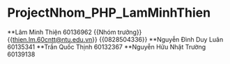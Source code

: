 # ProjectNhom_PHP_LamMinhThien
**Lâm Minh Thiện	60136962 {{Nhóm trưởng}}  {{thien.lm.60cntt@ntu.edu.vn}}   {{0828504336}}
**Nguyễn Đình Duy Luân		60135341 
**Trần Quốc Thịnh	60132367 
**Nguyễn Hữu Nhật Trường	60139138
